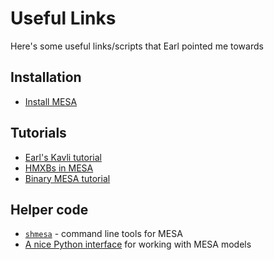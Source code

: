# Useful Links

Here's some useful links/scripts that Earl pointed me towards

## Installation

- [Install MESA](https://gist.github.com/earlbellinger/5c79b175bcb6b4ea9e934d039c701990)

## Tutorials

- [Earl's Kavli tutorial](https://github.com/earlbellinger/mpa-kavli-astero-2023)
- [HMXBs in MESA](https://orlox.github.io/mesa2022_hmxb/)
- [Binary MESA tutorial](http://rjfarmer.io/mesa-eso-binaries/)

## Helper code

- [`shmesa`]() - command line tools for MESA
- [A nice Python interface]() for working with MESA models